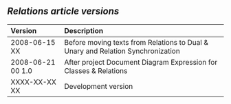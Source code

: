 ﻿## ***Relations article versions***


|**Version**|**Description**|
| :- | :- |
|2008-06-15 XX|Before moving texts from Relations to Dual & Unary and Relation Synchronization|
|2008-06-21 00  1.0|After project Document Diagram Expression for Classes & Relations|
|XXXX-XX-XX XX|Development version|

